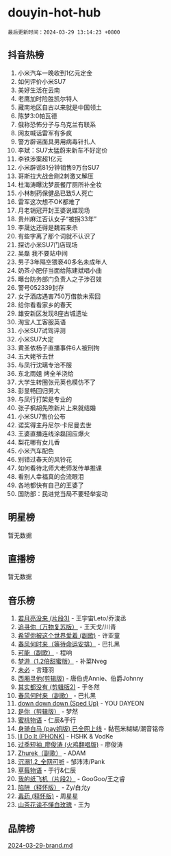 # douyin-hot-hub

`最后更新时间：2024-03-29 13:14:23 +0800`

## 抖音热榜

1. 小米汽车一晚收到1亿元定金
1. 如何评价小米SU7
1. 美好生活在云南
1. 老鹰加时险胜凯尔特人
1. 藏南地区自古以来就是中国领土
1. 陈梦3:0帕瓦德
1. 俄称恐怖分子与乌克兰有联系
1. 网友喊话雷军有多疯
1. 警方辟谣面具男用病毒针扎人
1. 李斌：SU7太猛蔚来新车不好定价
1. 李铁涉案超1亿元
1. 小米辟谣81分钟销售9万台SU7
1. 哥斯拉大战金刚2刺激又解压
1. 杜海涛曝沈梦辰餐厅厕所补全妆
1. 小林制药保健品已致5人死亡
1. 雷军这次想不OK都难了
1. 月老销冠开封王婆说媒现场
1. 贵州麻江否认女子“被拐33年”
1. 李晟达还得是魏若来杀
1. 有些字离了那个词就不认识了
1. 探访小米SU7门店现场
1. 吴磊 我不要站中间
1. 男子3年隔空猥亵40多名未成年人
1. 奶茶小肥仔当面给陈建斌唱小曲
1. 曝台防务部门负责人之子涉召妓
1. 警号052339封存
1. 女子酒店遇害750万借款未索回
1. 给你看看家乡的春天
1. 雄安新区发现8座古城遗址
1. 淘宝人工客服英语
1. 小米SU7试驾评测
1. 小米SU7大定
1. 黄圣依杨子直播事件6人被刑拘
1. 五大姥爷去世
1. 与凤行沈璃专治不服
1. 东北雨姐 烤全羊浇给
1. 大学生转圈张元英也模仿不了
1. 彭昱畅回归男大
1. 与凤行打架是专业的
1. 张子枫胡先煦新片上来就结婚
1. 小米SU7售价公布
1. 诺奖得主丹尼尔·卡尼曼去世
1. 王婆直播连线涂磊回应爆火
1. 梨花哪有女儿香
1. 小米汽车配色
1. 别错过春天的风铃花
1. 如何看待北师大老师发传单推课
1. 看别人幸福真的会流眼泪
1. 各地都快有自己的王婆了
1. 国防部：民进党当局不要轻举妄动

## 明星榜

暂无数据

## 直播榜

暂无数据

## 音乐榜

1. [若月亮没来 (片段3)](https://sf3-cdn-tos.douyinstatic.com/obj/tos-cn-ve-2774/okfyEUsGW1B1ovJi5JiN9IjvAT2lMwA054GoEB) - 王宇宙Leto/乔浚丞
1. [追寻你（万物复苏版）](https://sf5-hl-cdn-tos.douyinstatic.com/obj/tos-cn-ve-2774/oYeAZJsbjIDit9APmBg8u6uDUQnHmoCf3gbo74) - 王天戈/川青
1. [希望你被这个世界爱着 (副歌)](https://sf5-hl-cdn-tos.douyinstatic.com/obj/tos-cn-ve-2774/oUHCmWQfZlE3QQBKBeD8rCFLpJzPgCpImhsxMt) - 许亚童
1. [春风何时来（等待命运安排）](https://sf5-hl-cdn-tos.douyinstatic.com/obj/tos-cn-ve-2774/oICBNbD3gelMfB4WgiD1KI2jQtXZE2FgHLwtsl) - 巴扎黑
1. [可能（副歌）](https://sf6-cdn-tos.douyinstatic.com/obj/tos-cn-ve-2774/cde1731888894259b333569393c2fb51) - 程响
1. [梦游（1.2倍甜蜜版）](https://sf5-hl-cdn-tos.douyinstatic.com/obj/tos-cn-ve-2774/o4gyAUm8hwufoEABmwVIiQtHsFuGzAEEWtNMzo) - 补菜Nveg
1. [未必](https://sf5-hl-cdn-tos.douyinstatic.com/obj/tos-cn-ve-2774/ogntQMFnKQDZUgTCYuJgfLEtleYZZFxBQqhhFB) - 言瑾羽
1. [西厢寻他(剪辑版)](https://sf5-hl-cdn-tos.douyinstatic.com/obj/tos-cn-ve-2774/oUsAVfAQKlRNxEv5qxvIB8o5qmIWUcXbzJKJhw) - 唐伯虎Annie、伯爵Johnny
1. [其实都没有 (剪辑版2)](https://sf3-cdn-tos.douyinstatic.com/obj/tos-cn-ve-2774/oEBNQenHZtBhxYjGgUDQk0BCHTigQafgFlbQ7k) - 于冬然
1. [春风何时来（副歌）](https://sf5-hl-cdn-tos.douyinstatic.com/obj/tos-cn-ve-2774/ow7tbAiAWI2giBUrmu0hMMh3UYP3ZXdbDYiXd) - 巴扎黑
1. [down down down (Sped Up)](https://sf5-hl-cdn-tos.douyinstatic.com/obj/tos-cn-ve-2774/ow80iABiXIO9DsFwK6WeZKMaJRi3BPJAotDy8m) - YOU DAYEON
1. [是你（剪辑版）](https://sf5-hl-cdn-tos.douyinstatic.com/obj/tos-cn-ve-2774/46019dae783c4c969944217fe1cfafc4) - 梦然
1. [蜜桃物语](https://sf5-hl-cdn-tos.douyinstatic.com/obj/tos-cn-ve-2774/oIhOSCZtIACtYU4XQkngiW9kCBfVD1Fz9IYeqL) - 仁辰&于行
1. [身骑白马 (pay姐版) 已全网上线](https://sf5-hl-cdn-tos.douyinstatic.com/obj/tos-cn-ve-2774/oQLO5ZgLsFkaDhdIIveF2zUCgfweY0gWaH4AQG) - 黏苞米糊糊/潮音铭帝
1. [lll Do lt (PHONK)](https://sf5-hl-cdn-tos.douyinstatic.com/obj/tos-cn-ve-2774/osfNbddrZl4hIgEDk6kFftBDBJ1X8MZxH1QCOB) - HSHK & VodKe
1. [过季短袖_廖俊涛 (火鸡翻唱版)](https://sf5-hl-cdn-tos.douyinstatic.com/obj/tos-cn-ve-2774/ogQVJl0tRBKxQgZji7YClFEBrVDeHpPTWfCZbQ) - 廖俊涛
1. [Zhurek（副歌）](https://sf5-hl-cdn-tos.douyinstatic.com/obj/tos-cn-ve-2774/ooQm8FBZQDlf0btEYgVpCcSCQfrdJGBEKZYBGS) - ADAM
1. [沉溺1.2_全网可听](https://sf6-cdn-tos.douyinstatic.com/obj/tos-cn-ve-2774/ok2QoiBqsWAX9McZmWiI9gAB0EzwD4Xj6yfmtH) - 邹沛沛/Pank
1. [草莓物语](https://sf3-cdn-tos.douyinstatic.com/obj/tos-cn-ve-2774/okynhJ7jEAIIZBfsLgYMEI8QC3WbQNN66RKzhT) - 于行&仁辰
1. [我的纸飞机（片段2）](https://sf5-hl-cdn-tos.douyinstatic.com/obj/tos-cn-ve-2774/oM2ZrKcg2CD5AeRB2gkeXOFB1IxAGJdZPazYHf) - GooGoo/王之睿
1. [陷阱（释怀版）](https://sf3-cdn-tos.douyinstatic.com/obj/tos-cn-ve-2774/oE8C21LeZrzKLDFfQYgMzx4GAIHageG5IzayY7) - Zy/白允y
1. [毒药 (释怀版)](https://sf3-cdn-tos.douyinstatic.com/obj/tos-cn-ve-2774/oYILMEAzspdZBIzy4frJNB8ZHPHWAhiwowd4Ad) - 周星星
1. [山茶花读不懂白玫瑰](https://sf3-cdn-tos.douyinstatic.com/obj/tos-cn-ve-2774/osfn8B7DktrRHEPJgPCfDbw7QDQEkwC16BxZg9) - 王为

## 品牌榜

[2024-03-29-brand.md](2024-03-29-brand.md)
